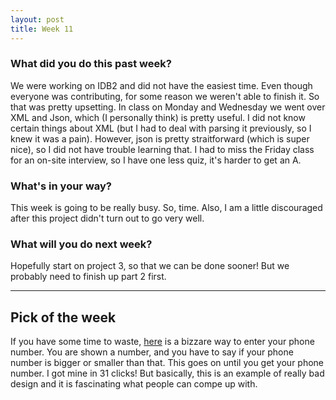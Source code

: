 ```yaml
---
layout: post
title: Week 11
---
```


### __What did you do this past week?__
We were working on IDB2 and did not have the easiest time. 
Even though everyone was contributing, for some reason we weren't able to finish it. So that was pretty upsetting.
In class on Monday and Wednesday we went over XML and Json, which (I personally think) is pretty useful.
I did not know certain things about XML (but I had to deal with parsing it previously, so I knew it was a pain). 
However, json is pretty straitforward (which is super nice), so I did not have trouble learning that. 
I had to miss the Friday class for an on-site interview, so I have one less quiz, it's harder to get an A. 

### __What's in your way?__
This week is going to be really busy. So, time. 
Also, I am a little discouraged after this project didn't turn out to go very well. 

### __What will you do next week?__
Hopefully start on project 3, so that we can be done sooner! But we probably need to finish up part 2 first. 

---

## Pick of the week
If you have some time to waste, [here](http://codepen.io/shamittomar/pen/dMQgXr) is a bizzare way to enter your phone number. 
You are shown a number, and you have to say if your phone number is bigger or smaller than that. 
This goes on until you get your phone number. 
I got mine in 31 clicks!
But basically, this is an example of really bad design and it is fascinating what people can compe up with.
